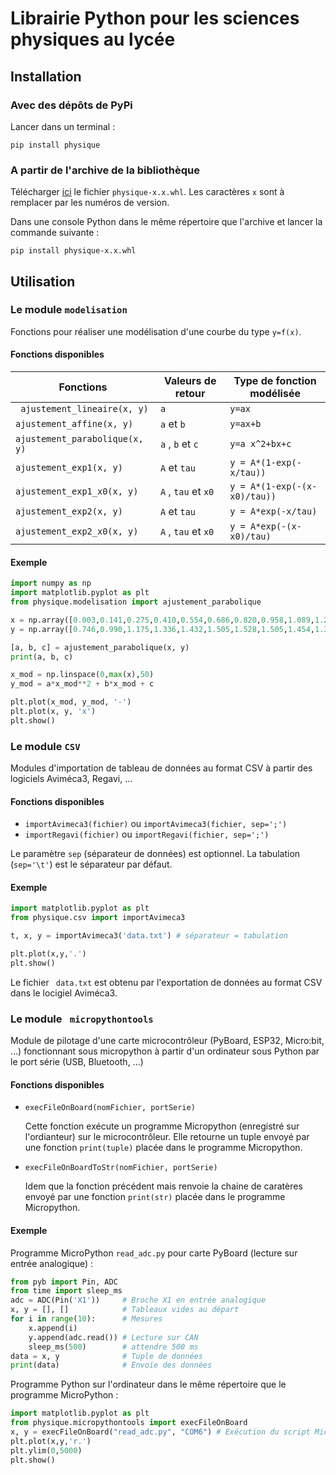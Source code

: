 # Librairie Python pour les sciences physiques au lycée

## Installation

### Avec des dépôts de PyPi

Lancer dans un terminal :

	pip install physique

### A partir de l'archive de la bibliothèque

Télécharger [ici](https://pypi.org/project/physique/#files) le fichier `physique-x.x.whl`. Les caractères `x` sont à remplacer par les numéros de version.

Dans une console Python dans le même répertoire que l'archive et lancer la commande suivante :

	pip install physique-x.x.whl

## Utilisation

### Le module `modelisation`

Fonctions pour réaliser une modélisation d'une courbe du type `y=f(x)`.

#### Fonctions disponibles

| Fonctions                      | Valeurs de retour    | Type de fonction modélisée   |
| ------------------------------ | -------------------- | ---------------------------- |
| ` ajustement_lineaire(x, y)`   | `a`                  | `y=ax​`                       |
| `ajustement_affine(x, y)`      | `a`  et `b`          | `y=ax+b​`                     |
| `ajustement_parabolique(x, y)` | `a` , `b` et  `c`    | `y=a x^2+bx+c​`               |
| `ajustement_exp1(x, y)`        | `A`  et `tau`        | `y = A*(1-exp(-x/tau))`      |
| `ajustement_exp1_x0(x, y)`     | `A` , `tau` et  `x0` | `y = A*(1-exp(-(x-x0)/tau))` |
| `ajustement_exp2(x, y)`        | `A`  et `tau`        | `y = A*exp(-x/tau)`          |
| `ajustement_exp2_x0(x, y) `    | `A` , `tau` et  `x0` | `y = A*exp(-(x-x0)/tau)`     |

#### Exemple

```python
import numpy as np
import matplotlib.pyplot as plt
from physique.modelisation import ajustement_parabolique

x = np.array([0.003,0.141,0.275,0.410,0.554,0.686,0.820,0.958,1.089,1.227,1.359,1.490,1.599,1.705,1.801])
y = np.array([0.746,0.990,1.175,1.336,1.432,1.505,1.528,1.505,1.454,1.355,1.207,1.018,0.797,0.544,0.266])

[a, b, c] = ajustement_parabolique(x, y)
print(a, b, c)

x_mod = np.linspace(0,max(x),50)
y_mod = a*x_mod**2 + b*x_mod + c

plt.plot(x_mod, y_mod, '-')
plt.plot(x, y, 'x')
plt.show()
```

### Le module `CSV`

Modules d'importation de tableau de données au format CSV à partir des logiciels Aviméca3, Regavi, ...

#### Fonctions disponibles

* `importAvimeca3(fichier)`  ou `importAvimeca3(fichier, sep=';')`
* `importRegavi(fichier)`  ou `importRegavi(fichier, sep=';')` 

Le paramètre `sep` (séparateur de données) est optionnel. La tabulation (`sep='\t'`) est le séparateur par défaut.

#### Exemple

```python
import matplotlib.pyplot as plt
from physique.csv import importAvimeca3

t, x, y = importAvimeca3('data.txt') # séparateur = tabulation

plt.plot(x,y,'.')
plt.show()
```

Le fichier ` data.txt` est obtenu par l'exportation de données au format CSV dans le locigiel Aviméca3.

### Le module ` micropythontools`

Module de pilotage d'une carte microcontrôleur (PyBoard, ESP32, Micro:bit, ...) fonctionnant sous micropython à partir d'un ordinateur sous Python par le port série (USB, Bluetooth, ...)

#### Fonctions disponibles

* `execFileOnBoard(nomFichier, portSerie)`

  Cette fonction exécute un programme Micropython (enregistré sur l'ordianteur) sur le microcontrôleur. Elle retourne un tuple envoyé par une fonction `print(tuple)`  placée dans le programme Micropython.

* `execFileOnBoardToStr(nomFichier, portSerie) `

  Idem que la fonction précédent mais renvoie la chaine de caratères envoyé par une fonction `print(str)`  placée dans le programme Micropython.

#### Exemple

Programme MicroPython `read_adc.py` pour carte PyBoard (lecture sur entrée analogique) :

```python
from pyb import Pin, ADC
from time import sleep_ms
adc = ADC(Pin('X1'))     # Broche X1 en entrée analogique
x, y = [], []            # Tableaux vides au départ
for i in range(10):      # Mesures
    x.append(i)
    y.append(adc.read()) # Lecture sur CAN
    sleep_ms(500)        # attendre 500 ms
data = x, y              # Tuple de données
print(data)              # Envoie des données
```

Programme Python sur l'ordinateur dans le même répertoire que le programme MicroPython :

```python
import matplotlib.pyplot as plt
from physique.micropythontools import execFileOnBoard
x, y = execFileOnBoard("read_adc.py", "COM6") # Exécution du script MicroPython
plt.plot(x,y,'r.')
plt.ylim(0,5000)
plt.show()
```

